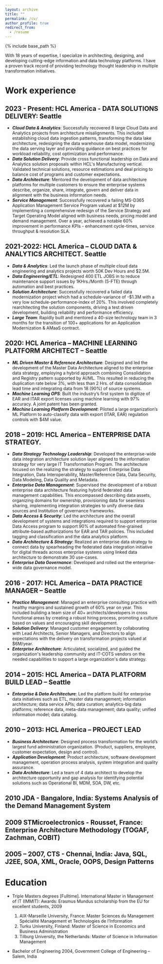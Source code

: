 ```yaml
---
layout: archive
title: ""
permalink: /cv/
author_profile: true
redirect_from:
  - /resume
---
```


{% include base_path %}

With 18 years of expertise, I specialize in architecting, designing, and developing cutting-edge information and data technology platforms. I have a proven track record of providing technology thought leadership in multiple transformation initiatives.

# Work experience

## 2023 - Present: HCL America - DATA SOLUTIONS DELIVERY: Seattle
* ***Cloud Data & Analytics***: Successfully recovered 8 large Cloud Data and Analytics projects from architecture misalignments. This included establishing cloud data ingestion patterns, transforming the data lake architecture, redesigning the data warehouse data model, modernizing the data serving layer and providing guidance on best practices for workload reliability, cost optimization and performance.
* ***Data Solution Delivery***: Provide cross functional leadership on Data and Analytics solution proposals within HCL's Manufacturing vertical. Validated technical solutions, resource estimations and deal pricing to balance cost of programs and customer expectations.
* ***Data Architecture***: Mentored the development of data architecture platforms for multiple customers to ensure the enterprise systems describe, organize, share, integrate, govern and deliver data in alignment with the business information needs.
* ***Service Management***: Successfully recovered a failing MS-D365 Application Management Service Program valued at $12M by implementing a comprehensive redesign of the Service Strategy and Target Operating Model aligned with business needs, pricing model and demand management. Over a year, achieved a notable 60% improvement in performance KPIs - enhancement cycle-times, service throughput & resolution SLA.
## 2021-2022: HCL America – CLOUD DATA & ANALYTICS ARCHITECT. Seattle 	
* ***Data & Analytics***: Led the launch phase of multiple cloud data engineering and analytics projects worth 50K Dev Hours and $2.5M.
* ***Data Engineering/ETL***: Redesigned 400 ETL JOBS in to reduce maintenance support issues by 1KHrs./Month (5-FTE) through automation and best practices.
* ***Solution Architecture***: Successfully recovered a failed data modernization project which had a schedule-variance of -$1.3M with a very low schedule-performance-index of 20%. This involved completely rearchitecting the solution components, driving a test driven development, building reliability and performance efficiency.
* ***Large Team***: Rapidly built and mentored a 40-size technology team in 3 months for the transition of 100+ applications for an Application Modernization & AMaaS contract.
## 2020: HCL America – MACHINE LEARNING PLATFORM ARCHITECT – Seattle
* ***ML Driven Master & Reference Architecture***: Designed and led the development of the Master Data Architecture aligned to the enterprise data strategy, employing a hybrid approach combining Consolidation and Registry pattern supported by AI/ML. This resulted in reducing the duplication rate below 3%, with less than 2 Hrs. of data consolidation lead time and integrating data from 18 (90%) of source systems.
* ***Machine Learning OPS***: Built the industry’s first system to digitize of EAR and ITAR export licenses using machine learning with 97% accuracy. A joint patent has been granted.
* ***Machine Learning Platform Development***: Piloted a large organization’s ML Platform to auto-classify data with export (ITAR, EAR) regulation controls with $4M value.
## 2018 – 2019: HCL America – ENTERPRISE DATA STRATEGY.
* ***Data Strategy Technology Leadership***: Developed the enterprise-wide data integration architecture solution layer aligned to the information strategy for very large IT Transformation Program. The architecture focused on the realizing the strategy to support Enterprise Data Integration, Data Interoperability, Master/Reference Data, Data Security, Data Modeling, Data Quality and Metadata.
* ***Enterprise Data Management***: Supervised the development of a robust enterprise data architecture featuring hybrid federated data management capabilities. This encompassed describing data assets, organizing domains for ownership, provisioning data for seamless sharing, implementing integration strategies to unify diverse data sources and Institution of governance frameworks.
* ***Data Access & Security***: Led the architecture and the overall development of systems and integrations required to support enterprise Data Access program to support 90% of automated fine-grained attribute-based authorizations for EAR and TAR policies. This included tagging and classification and the data analytics platform.
* ***Data Architecture & Strategy***: Realized an enterprise data strategy to connect data by spearheading the federated data integration initiative for digital threads across enterprise systems using linked data architecture to demonstrate 30 use-cases.
* ***Enterprise Data Governance***: Developed and rolled out the enterprise-wide data governance model.
## 2016 - 2017: HCL America – DATA PRACTICE MANAGER – Seattle
* ***Practice Management***: Managed an enterprise consulting practice with healthy margins and sustained growth of 60% year on year. This included building a team size of 40+ architects/developers in cross functional areas by creating a robust hiring process, promoting a culture based on values and encouraging skill development.
* ***Solution Delivery***: Managed customer engagement by collaborating with Lead Architects, Senior Managers, and Directors to align expectations with the delivery on transformation projects valued at $6M/year.
* ***Enterprise Architecture***: Articulated, socialized, and guided the organization's leadership community and IT-COTS vendors on the needed capabilities to support a large organization's data strategy.
## 2014 – 2015: HCL America – DATA PLATFORM BUILD LEAD – Seattle
* ***Enterprise & Data Architecture***: Led the platform build for enterprise data initiatives such as ETL, master data management; information architecture; data service APIs; data curation; analytics-big data platforms; reference data, meta-data management; data quality; unified information model; data catalog.
## 2010 – 2013: HCL America – PROJECT LEAD
* ***Business Architecture***: Designed process transformation for the world’s largest fund administration organization.  (Product, suppliers, employee, customer expectation, design and control).
* ***Application Development***: Product architecture, software development management, operation process analysis, system integration and quality assurance.
* ***Data Architecture***: Led a team of 4 data architect to develop the architecture opportunity and gap analysis for identifying potential solutions such as Operational BI, MDM, SOA, DW, etc.
## 2010 JDA - Bangalore, India: Systems Analysis of the Demand Management System
## 2009 STMicroelectronics - Rousset, France: Enterprise Architecture Methodology (TOGAF, Zachman, COBIT)
## 2005 – 2007, CTS - Chennai, India: Java, SQL, J2EE, SOA, XML, Oracle, OOPS, Design Patterns


Education
======
* Triple Masters degrees [Fulltime]. International Master in Management of IT (IMMIT): Awards: Erasmus Mundus scholarship from the EU for excellent students, 2009
  1. AIX-Marseille University, France: Master Sciences du Management Spécialité Management et Technologies de l’Information
  2. Turku University, Finland: Master of Science in Economics and Business Administration
  3. Tilburg University, the Netherlands: Master of Science in Information Management
    
* Bachelor of Engineering 2004, Government College of Engineering – Salem, India


